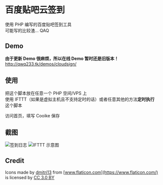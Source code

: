 # 百度贴吧云签到

使用 PHP 编写的百度贴吧签到工具  
可能写的比较渣... QAQ  

## Demo
**由于更新 Demo 很麻烦，所以在线 Demo 暂时还是旧版本！**  
http://qwq233.tk/demos/cloudsign/

## 使用

把这个脚本放在任意一个 PHP 空间/VPS 上  
使用 IFTTT（如果是虚拟主机且不支持定时的话）或者任意其他的方法**定时执行**这个脚本  

访问首页，填写 Cooike 保存  

## 截图
![签到日志](https://github.com/XcantloadX/TieBaCloudSign/blob/master/log.png?raw=true)
![IFTTT 示意图](https://github.com/XcantloadX/TieBaCloudSign/blob/master/ifttt.png?raw=true)

## Credit
Icons made by [dmitri13](https://www.flaticon.com/authors/dmitri13) from [www.flaticon.com](https://www.flaticon.com/) is licensed by [CC 3.0 BY](http://creativecommons.org/licenses/by/3.0/)